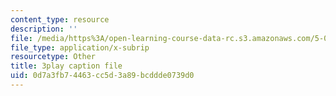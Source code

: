 ```yaml
---
content_type: resource
description: ''
file: /media/https%3A/open-learning-course-data-rc.s3.amazonaws.com/5-08j-biological-chemistry-ii-spring-2016/0d7a3fb74463cc5d3a89bcddde0739d0_VUGsZgQaAZs.srt
file_type: application/x-subrip
resourcetype: Other
title: 3play caption file
uid: 0d7a3fb7-4463-cc5d-3a89-bcddde0739d0
---
```

